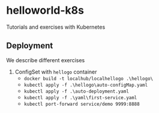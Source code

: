# helloworld-k8s
Tutorials and exercises with Kubernetes

## Deployment
We describe different exercises

1. ConfigSet with ```hellogo``` container
    - ```docker build -t localhub/localhellogo .\hellogo\```
    - ```kubectl apply -f .\hellogo\auto-configMap.yaml```
    - ```kubectl apply -f .\auto-deployment.yaml```
    - ```kubectl apply -f .\yaml\first-service.yaml```
    - ```kubectl port-forward service/demo 9999:8888```
